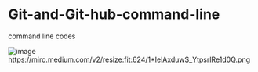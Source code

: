 # Git-and-Git-hub-command-line
command line codes 

![image](https://github.com/ranbirsingh-max/Git-and-Git-hub-command-line/assets/106223825/5a374616-e8d3-46c4-94d1-6bc565ecf55c)
https://miro.medium.com/v2/resize:fit:624/1*IelAxduwS_YtpsrlRe1d0Q.png
